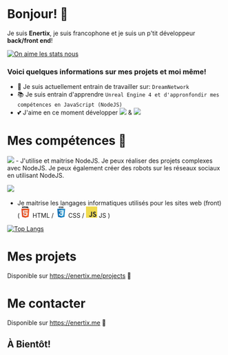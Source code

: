 # Bonjour! 👋
Je suis **Enertix**, je suis francophone et je suis un p'tit développeur __back/front end__!

[![On aime les stats nous](https://github-readme-stats.vercel.app/api?username=Christian-Martins&theme=midnight-purple&count_private=true)](#)

### Voici quelques informations sur mes projets et moi même!
- 🔨 Je suis actuellement entrain de travailler sur: `DreamNetwork`
- 📚 Je suis entrain d'apprendre `Unreal Engine 4 et d'appronfondir mes compétences en JavaScript (NodeJS)`
- 💕 J'aime en ce moment développer <img src="https://img.shields.io/badge/unreal%20engine%20-%23313131.svg?&style=for-the-badge&logo=unreal%20engine&logoColor=white"/> & <img src="https://img.shields.io/badge/javascript%20-%23323330.svg?&style=for-the-badge&logo=javascript&logoColor=%23F7DF1E"/>

# Mes compétences 💫
<img src="https://img.shields.io/badge/node.js%20-%2343853D.svg?&style=for-the-badge&logo=node.js&logoColor=white"/>
- J'utilise et maitrise NodeJS.
Je peux réaliser des projets complexes avec NodeJS.
Je peux également créer des robots sur les réseaux sociaux en utilisant NodeJS.

 ![](https://i.imgur.com/jHqJKXy.png)
 - Je maitrise les langages informatiques utilisés pour les sites web (front) (<img alt="HTML5" width="26px" src="https://raw.githubusercontent.com/github/explore/80688e429a7d4ef2fca1e82350fe8e3517d3494d/topics/html/html.png" /> HTML  / <img alt="CSS3" width="26px" src="https://raw.githubusercontent.com/github/explore/80688e429a7d4ef2fca1e82350fe8e3517d3494d/topics/css/css.png" /> CSS  / <img alt="JavaScript" width="26px" src="https://raw.githubusercontent.com/github/explore/80688e429a7d4ef2fca1e82350fe8e3517d3494d/topics/javascript/javascript.png" /> JS )

[![Top Langs](https://github-readme-stats.vercel.app/api/top-langs/?username=christian-martins&layout=compact)](#)

# Mes projets
Disponible sur https://enertix.me/projects 🧡

# Me contacter
Disponible sur https://enertix.me 💚

## À Bientôt!
